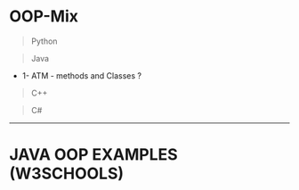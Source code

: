 # OOP-Mix



> Python


> Java
* 1- ATM - methods and Classes ?


> C++

> C# 

<HR>
  
# JAVA OOP EXAMPLES (W3SCHOOLS)
